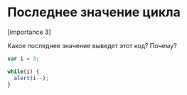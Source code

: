 # Последнее значение цикла

[importance 3]

Какое последнее значение выведет этот код? Почему?

```js
var i = 3;

while(i) {
  alert(i--);
}
```

